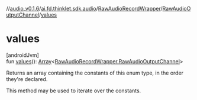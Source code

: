 //[audio_v0.1.6](../../../../index.md)/[ai.fd.thinklet.sdk.audio](../../index.md)/[RawAudioRecordWrapper](../index.md)/[RawAudioOutputChannel](index.md)/[values](values.md)

# values

[androidJvm]\
fun [values](values.md)(): [Array](https://kotlinlang.org/api/latest/jvm/stdlib/kotlin/-array/index.html)&lt;[RawAudioRecordWrapper.RawAudioOutputChannel](index.md)&gt;

Returns an array containing the constants of this enum type, in the order they're declared.

This method may be used to iterate over the constants.
